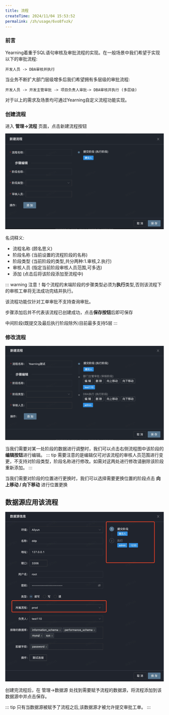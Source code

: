 ```yaml
---
title: 流程
createTime: 2024/11/04 15:53:52
permalink: /zh/usage/6vo8fvzk/
---
```


### 前言

Yearning着重于SQL语句审核及审批流程的实现。在一般场景中我们希望于实现以下的审批流程:

```
开发人员 -> DBA审核并执行
```

当业务不断扩大部门层级增多后我们希望拥有多层级的审批流程:

```
开发人员 -> 开发主管审批 -> 项目负责人审批-> DBA审核并执行 (多层级)
```

对于以上的需求及场景均可通过Yearning自定义流程功能实现。

### 创建流程

进入 **管理->流程** 页面，点击新建流程按钮

![](/images/newflow.png)

名词释义:

+ 流程名称 (顾名思义)
+ 阶段名称 (当前设置的流程阶段的名称)
+ 阶段类型 (当前阶段的类型,共分两种:1.审核,2.执行)
+ 审核人员 (指定当前阶段审核人员范围,可多选)
+ 添加 (点击后将该阶段添加至流程中)

::: warning
注意！每个流程的末端阶段的步骤类型必须为**执行**类型,否则该流程下的审核工单将无法成功完结并执行。

该流程功能仅针对工单审批不支持查询审批。

步骤添加后并不代表该流程已创建成功，点击**保存按钮**后即可保存

中间阶段(既提交及最后执行阶段除外)目前最多支持5层
:::

### 修改流程

![](/images/newflow02.png)

当我们需要对某一处阶段的数据进行调整时，我们可以点击右侧流程图中该阶段的**编辑按钮**进行编辑。
::: tip
需要注意的是编辑仅可对该流程的审核人员范围进行变更，不支持对阶段类型，阶段名称进行修改。如需对这两处进行修改请删除该阶段重新添加。
:::

当我们需要对阶段的位置进行更换时，我们可以选择需要更换位置的阶段点击 **向上移动 / 向下移动** 进行位置更换


## 数据源应用该流程

![](/images/flowtarget.png)

创建完流程后，在 管理->数据源 处找到需要赋予流程的数据源，将流程添加到该数据源中并点击保存。

::: tip
只有当数据源被赋予了流程之后,该数据源才被允许提交审批工单。
:::


